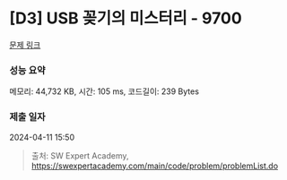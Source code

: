 # [D3] USB 꽂기의 미스터리 - 9700 

[문제 링크](https://swexpertacademy.com/main/code/problem/problemDetail.do?contestProbId=AXDNEA3aaU0DFAVX) 

### 성능 요약

메모리: 44,732 KB, 시간: 105 ms, 코드길이: 239 Bytes

### 제출 일자

2024-04-11 15:50



> 출처: SW Expert Academy, https://swexpertacademy.com/main/code/problem/problemList.do